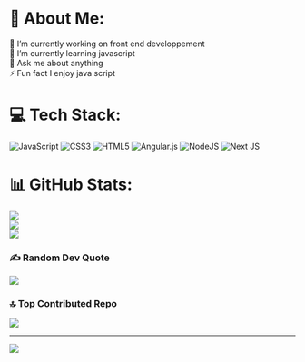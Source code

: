 # 💫 About Me:
🔭 I’m currently working on front end developpement<br>🌱 I’m currently learning javascript<br>💬 Ask me about anything<br>⚡ Fun fact I enjoy java script


# 💻 Tech Stack:
![JavaScript](https://img.shields.io/badge/javascript-%23323330.svg?style=for-the-badge&logo=javascript&logoColor=%23F7DF1E) ![CSS3](https://img.shields.io/badge/css3-%231572B6.svg?style=for-the-badge&logo=css3&logoColor=white) ![HTML5](https://img.shields.io/badge/html5-%23E34F26.svg?style=for-the-badge&logo=html5&logoColor=white) ![Angular.js](https://img.shields.io/badge/angular.js-%23E23237.svg?style=for-the-badge&logo=angularjs&logoColor=white) ![NodeJS](https://img.shields.io/badge/node.js-6DA55F?style=for-the-badge&logo=node.js&logoColor=white) ![Next JS](https://img.shields.io/badge/Next-black?style=for-the-badge&logo=next.js&logoColor=white)
# 📊 GitHub Stats:
![](https://github-readme-stats.vercel.app/api?username=Mhmd-commits&theme=dark&hide_border=false&include_all_commits=true&count_private=false)<br/>
![](https://github-readme-streak-stats.herokuapp.com/?user=Mhmd-commits&theme=dark&hide_border=false)<br/>
![](https://github-readme-stats.vercel.app/api/top-langs/?username=Mhmd-commits&theme=dark&hide_border=false&include_all_commits=true&count_private=false&layout=compact)

### ✍️ Random Dev Quote
![](https://quotes-github-readme.vercel.app/api?type=horizontal&theme=radical)

### 🔝 Top Contributed Repo
![](https://github-contributor-stats.vercel.app/api?username=Mhmd-commits&limit=5&theme=dark&combine_all_yearly_contributions=true)

---
[![](https://visitcount.itsvg.in/api?id=Mhmd-commits&icon=0&color=0)](https://visitcount.itsvg.in)

<!-- Proudly created with GPRM ( https://gprm.itsvg.in ) -->
